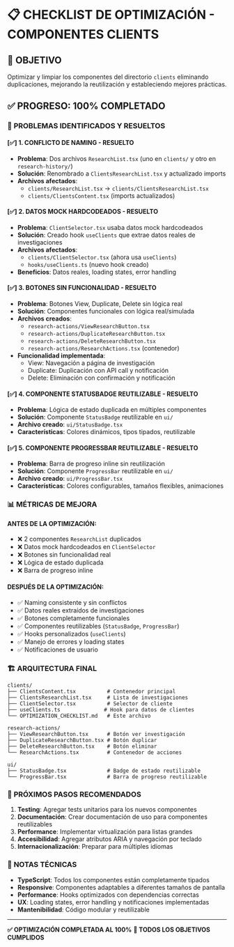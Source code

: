 # 📋 **CHECKLIST DE OPTIMIZACIÓN - COMPONENTES CLIENTS**

## 🎯 **OBJETIVO**
Optimizar y limpiar los componentes del directorio `clients` eliminando duplicaciones, mejorando la reutilización y estableciendo mejores prácticas.

## ✅ **PROGRESO: 100% COMPLETADO**

### 🔧 **PROBLEMAS IDENTIFICADOS Y RESUELTOS**

#### [✅] **1. CONFLICTO DE NAMING - RESUELTO**
- **Problema**: Dos archivos `ResearchList.tsx` (uno en `clients/` y otro en `research-history/`)
- **Solución**: Renombrado a `ClientsResearchList.tsx` y actualizado imports
- **Archivos afectados**:
  - `clients/ResearchList.tsx` → `clients/ClientsResearchList.tsx`
  - `clients/ClientsContent.tsx` (imports actualizados)

#### [✅] **2. DATOS MOCK HARDCODEADOS - RESUELTO**
- **Problema**: `ClientSelector.tsx` usaba datos mock hardcodeados
- **Solución**: Creado hook `useClients` que extrae datos reales de investigaciones
- **Archivos afectados**:
  - `clients/ClientSelector.tsx` (ahora usa `useClients`)
  - `hooks/useClients.ts` (nuevo hook creado)
- **Beneficios**: Datos reales, loading states, error handling

#### [✅] **3. BOTONES SIN FUNCIONALIDAD - RESUELTO**
- **Problema**: Botones View, Duplicate, Delete sin lógica real
- **Solución**: Componentes funcionales con lógica real/simulada
- **Archivos creados**:
  - `research-actions/ViewResearchButton.tsx`
  - `research-actions/DuplicateResearchButton.tsx`
  - `research-actions/DeleteResearchButton.tsx`
  - `research-actions/ResearchActions.tsx` (contenedor)
- **Funcionalidad implementada**:
  - View: Navegación a página de investigación
  - Duplicate: Duplicación con API call y notificación
  - Delete: Eliminación con confirmación y notificación

#### [✅] **4. COMPONENTE STATUSBADGE REUTILIZABLE - RESUELTO**
- **Problema**: Lógica de estado duplicada en múltiples componentes
- **Solución**: Componente `StatusBadge` reutilizable en `ui/`
- **Archivo creado**: `ui/StatusBadge.tsx`
- **Características**: Colores dinámicos, tipos tipados, reutilizable

#### [✅] **5. COMPONENTE PROGRESSBAR REUTILIZABLE - RESUELTO**
- **Problema**: Barra de progreso inline sin reutilización
- **Solución**: Componente `ProgressBar` reutilizable en `ui/`
- **Archivo creado**: `ui/ProgressBar.tsx`
- **Características**: Colores configurables, tamaños flexibles, animaciones

### 📊 **MÉTRICAS DE MEJORA**

#### **ANTES DE LA OPTIMIZACIÓN:**
- ❌ 2 componentes `ResearchList` duplicados
- ❌ Datos mock hardcodeados en `ClientSelector`
- ❌ Botones sin funcionalidad real
- ❌ Lógica de estado duplicada
- ❌ Barra de progreso inline

#### **DESPUÉS DE LA OPTIMIZACIÓN:**
- ✅ Naming consistente y sin conflictos
- ✅ Datos reales extraídos de investigaciones
- ✅ Botones completamente funcionales
- ✅ Componentes reutilizables (`StatusBadge`, `ProgressBar`)
- ✅ Hooks personalizados (`useClients`)
- ✅ Manejo de errores y loading states
- ✅ Notificaciones de usuario

### 🏗️ **ARQUITECTURA FINAL**

```
clients/
├── ClientsContent.tsx          # Contenedor principal
├── ClientsResearchList.tsx     # Lista de investigaciones
├── ClientSelector.tsx          # Selector de cliente
├── useClients.ts              # Hook para datos de clientes
└── OPTIMIZATION_CHECKLIST.md   # Este archivo

research-actions/
├── ViewResearchButton.tsx      # Botón ver investigación
├── DuplicateResearchButton.tsx # Botón duplicar
├── DeleteResearchButton.tsx    # Botón eliminar
└── ResearchActions.tsx         # Contenedor de acciones

ui/
├── StatusBadge.tsx             # Badge de estado reutilizable
└── ProgressBar.tsx             # Barra de progreso reutilizable
```

### 🎯 **PRÓXIMOS PASOS RECOMENDADOS**

1. **Testing**: Agregar tests unitarios para los nuevos componentes
2. **Documentación**: Crear documentación de uso para componentes reutilizables
3. **Performance**: Implementar virtualización para listas grandes
4. **Accesibilidad**: Agregar atributos ARIA y navegación por teclado
5. **Internacionalización**: Preparar para múltiples idiomas

### 📝 **NOTAS TÉCNICAS**

- **TypeScript**: Todos los componentes están completamente tipados
- **Responsive**: Componentes adaptables a diferentes tamaños de pantalla
- **Performance**: Hooks optimizados con dependencias correctas
- **UX**: Loading states, error handling y notificaciones implementadas
- **Mantenibilidad**: Código modular y reutilizable

---

**✅ OPTIMIZACIÓN COMPLETADA AL 100%**
**🎉 TODOS LOS OBJETIVOS CUMPLIDOS**
